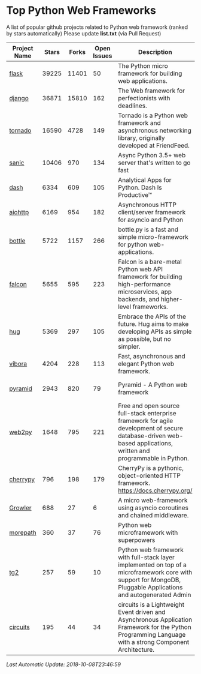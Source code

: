 # Top Python Web Frameworks
A list of popular github projects related to Python web framework (ranked by stars automatically)
Please update **list.txt** (via Pull Request)

| Project Name | Stars | Forks | Open Issues | Description | Last Commit |
| ------------ | ----- | ----- | ----------- | ----------- | ----------- |
| [flask](https://github.com/pallets/flask) | 39225 | 11401 | 50 | The Python micro framework for building web applications. | 2018-09-30 00:21:17 |
| [django](https://github.com/django/django) | 36871 | 15810 | 162 | The Web framework for perfectionists with deadlines. | 2018-10-05 13:26:28 |
| [tornado](https://github.com/tornadoweb/tornado) | 16590 | 4728 | 149 | Tornado is a Python web framework and asynchronous networking library, originally developed at FriendFeed. | 2018-10-07 16:24:59 |
| [sanic](https://github.com/huge-success/sanic) | 10406 | 970 | 134 | Async Python 3.5+ web server that's written to go fast | 2018-10-08 02:53:58 |
| [dash](https://github.com/plotly/dash) | 6334 | 609 | 105 | Analytical Apps for Python. Dash Is Productive™ | 2018-10-08 02:15:50 |
| [aiohttp](https://github.com/aio-libs/aiohttp) | 6169 | 954 | 182 | Asynchronous HTTP client/server framework for asyncio and Python | 2018-10-08 05:54:19 |
| [bottle](https://github.com/bottlepy/bottle) | 5722 | 1157 | 266 | bottle.py is a fast and simple micro-framework for python web-applications. | 2018-07-19 12:12:04 |
| [falcon](https://github.com/falconry/falcon) | 5655 | 595 | 223 | Falcon is a bare-metal Python web API framework for building high-performance microservices, app backends, and higher-level frameworks. | 2018-08-29 16:11:45 |
| [hug](https://github.com/timothycrosley/hug) | 5369 | 297 | 105 | Embrace the APIs of the future. Hug aims to make developing APIs as simple as possible, but no simpler. | 2018-09-18 05:18:55 |
| [vibora](https://github.com/vibora-io/vibora) | 4204 | 228 | 113 | Fast, asynchronous and elegant Python web framework. | 2018-07-17 22:02:08 |
| [pyramid](https://github.com/Pylons/pyramid) | 2943 | 820 | 79 | Pyramid - A Python web framework | 2018-10-07 11:41:28 |
| [web2py](https://github.com/web2py/web2py) | 1648 | 795 | 221 | Free and open source full-stack enterprise framework for agile development of secure database-driven web-based applications, written and programmable in Python. | 2018-10-06 18:41:01 |
| [cherrypy](https://github.com/cherrypy/cherrypy) | 796 | 198 | 179 | CherryPy is a pythonic, object-oriented HTTP framework.      https://docs.cherrypy.org/ | 2018-09-30 20:43:22 |
| [Growler](https://github.com/pyGrowler/Growler) | 688 | 27 | 6 | A micro web-framework using asyncio coroutines and chained middleware. | 2017-03-12 02:39:16 |
| [morepath](https://github.com/morepath/morepath) | 360 | 37 | 76 | Python web microframework with superpowers | 2017-12-29 08:11:05 |
| [tg2](https://github.com/TurboGears/tg2) | 257 | 59 | 10 | Python web framework with full-stack layer implemented on top of a microframework core with support for MongoDB, Pluggable Applications and autogenerated Admin | 2018-09-06 21:53:15 |
| [circuits](https://github.com/circuits/circuits) | 195 | 44 | 34 | circuits is a Lightweight Event driven and Asynchronous Application Framework for the Python Programming Language with a strong Component Architecture. | 2018-09-18 13:17:24 |

*Last Automatic Update: 2018-10-08T23:46:59*